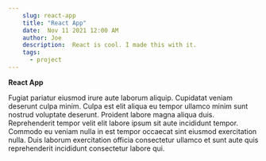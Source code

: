 ```yaml
---
    slug: react-app
    title: "React App"
    date:  Nov 11 2021 12:00 AM
    author: Joe
    description:  React is cool. I made this with it.
    tags:
      - project 
---
```


**React App**

Fugiat pariatur eiusmod irure aute laborum aliquip. Cupidatat veniam deserunt culpa minim. Culpa est elit aliqua eu tempor ullamco minim sunt nostrud voluptate deserunt. Proident labore magna aliqua duis. Reprehenderit tempor velit elit labore ipsum sit aute incididunt tempor. Commodo eu veniam nulla in est tempor occaecat sint eiusmod exercitation nulla. Duis laborum exercitation officia consectetur ullamco et sunt aute quis reprehenderit incididunt consectetur labore qui.
